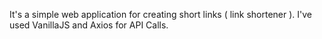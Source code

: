 It's a simple web application for creating short links ( link shortener ).
I've used VanillaJS and Axios for API Calls.
